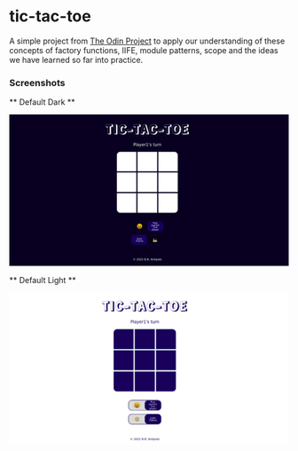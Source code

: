 # tic-tac-toe
A simple project from [The Odin Project](https://www.theodinproject.com) to apply our understanding of these concepts of factory functions, IIFE, module patterns, scope and the ideas we have learned so far into practice. 

### Screenshots
** Default Dark **

![tictactoe__ss--dark](/assets/screenshots/tictactoe__ss--dark.png)

** Default Light **

![tictactoe__ss--light](/assets/screenshots/tictactoe__ss--light.png)